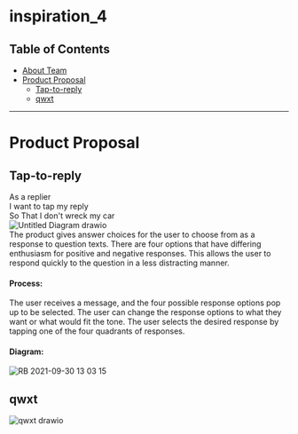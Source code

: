 # inspiration_4 

## Table of Contents

* [About Team](https://github.com/bbevis6196/inspiration_4/wiki)
* [Product Proposal](#Product-Proposal)
     * [Tap-to-reply](#Tap-to-reply)
     * [qwxt](#qwxt)

---

# Product Proposal

## Tap-to-reply
As a replier <br>
I want to tap my reply <br>
So That I don't wreck my car <br>
![Untitled Diagram drawio](https://user-images.githubusercontent.com/89223947/135508067-8d3da65c-6601-4ce1-83c6-b983bad8e30a.png) <br>
The product gives answer choices for the user to choose from as a response to question texts. There are four options that have differing enthusiasm for positive and negative responses. This allows the user to respond quickly to the question in a less distracting manner. 
#### Process:
The user receives a message, and the four possible response options pop up to be selected. The user can change the response options to what they want or what would fit the tone. The user selects the desired response by tapping one of the four quadrants of responses. 
#### Diagram:
![RB 2021-09-30 13 03 15](https://user-images.githubusercontent.com/89223947/135769119-24b05749-d724-43c0-b6fe-58b7e5b6fbc1.jpg)


## qwxt

![qwxt drawio](https://user-images.githubusercontent.com/89605074/135511518-a16b5e8f-2589-49ce-87e9-cf30cc50adba.png)


